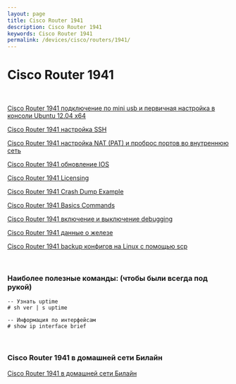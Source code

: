 ```yaml
---
layout: page
title: Cisco Router 1941
description: Cisco Router 1941
keywords: Cisco Router 1941
permalink: /devices/cisco/routers/1941/
---
```


# Cisco Router 1941

<br/>

<a href="/devices/cisco/routers/1941/connetc-to-mini-usb/">Cisco Router 1941 подключение по mini usb и первичная настройка в консоли Ubuntu 12.04 x64</a>

<a href="/devices/cisco/routers/1941/cisco-ssh-connection/">Cisco Router 1941 настройка SSH</a>

<a href="/devices/cisco/routers/1941/cisco-nat-and-port-forwarding/">Cisco Router 1941 настройка NAT (PAT) и проброс портов во внутреннюю сеть</a>

<a href="/devices/cisco/routers/1941/cisco-how-to-update-ios/">Cisco Router 1941 обновление IOS</a>

<a href="/devices/cisco/routers/1941/cisco-licensing/">Cisco Router 1941 Licensing</a>

<a href="/devices/cisco/routers/1941/crash-dump-example/">Cisco Router 1941 Crash Dump Example</a>

<a href="/devices/cisco/routers/1941/basics-commands/">Cisco Router 1941 Basics Commands</a>

<a href="/devices/cisco/routers/1941/debugging/">Cisco Router 1941 включение и выключение debugging</a>

<a href="/devices/cisco/routers/1941/device-hardware/">Cisco Router 1941 данные о железе</a>

<a href="/devices/cisco/routers/1941/backup-configs-to-linux-by-scp/">Cisco Router 1941 backup конфигов на Linux с помощью scp</a>

<br/>

### Наиболее полезные команды: (чтобы были всегда под рукой)

    -- Узнать uptime
    # sh ver | s uptime

    -- Информация по интерфейсам
    # show ip interface brief

<br/>

### Cisco Router 1941 в домашней сети Билайн

<a href="/devices/cisco/routers/1941/beeline/">Cisco Router 1941 в домашней сети Билайн</a>
